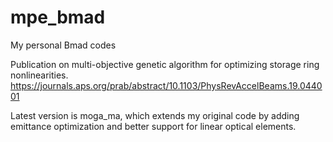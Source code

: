 # mpe_bmad
My personal Bmad codes

Publication on multi-objective genetic algorithm for optimizing storage ring nonlinearities.
https://journals.aps.org/prab/abstract/10.1103/PhysRevAccelBeams.19.044001

Latest version is moga_ma, which extends my original code by adding emittance optimization and better support
for linear optical elements.
